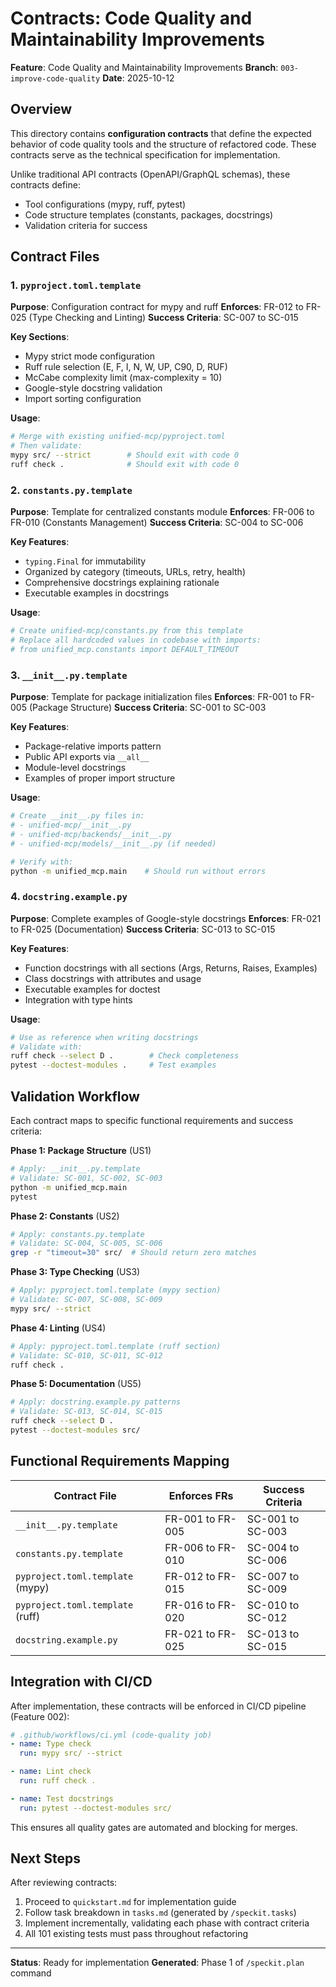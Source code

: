 # Contracts: Code Quality and Maintainability Improvements

**Feature**: Code Quality and Maintainability Improvements
**Branch**: `003-improve-code-quality`
**Date**: 2025-10-12

## Overview

This directory contains **configuration contracts** that define the expected behavior of code quality tools and the structure of refactored code. These contracts serve as the technical specification for implementation.

Unlike traditional API contracts (OpenAPI/GraphQL schemas), these contracts define:
- Tool configurations (mypy, ruff, pytest)
- Code structure templates (constants, packages, docstrings)
- Validation criteria for success

## Contract Files

### 1. `pyproject.toml.template`

**Purpose**: Configuration contract for mypy and ruff
**Enforces**: FR-012 to FR-025 (Type Checking and Linting)
**Success Criteria**: SC-007 to SC-015

**Key Sections**:
- Mypy strict mode configuration
- Ruff rule selection (E, F, I, N, W, UP, C90, D, RUF)
- McCabe complexity limit (max-complexity = 10)
- Google-style docstring validation
- Import sorting configuration

**Usage**:
```bash
# Merge with existing unified-mcp/pyproject.toml
# Then validate:
mypy src/ --strict        # Should exit with code 0
ruff check .              # Should exit with code 0
```

### 2. `constants.py.template`

**Purpose**: Template for centralized constants module
**Enforces**: FR-006 to FR-010 (Constants Management)
**Success Criteria**: SC-004 to SC-006

**Key Features**:
- `typing.Final` for immutability
- Organized by category (timeouts, URLs, retry, health)
- Comprehensive docstrings explaining rationale
- Executable examples in docstrings

**Usage**:
```bash
# Create unified-mcp/constants.py from this template
# Replace all hardcoded values in codebase with imports:
# from unified_mcp.constants import DEFAULT_TIMEOUT
```

### 3. `__init__.py.template`

**Purpose**: Template for package initialization files
**Enforces**: FR-001 to FR-005 (Package Structure)
**Success Criteria**: SC-001 to SC-003

**Key Features**:
- Package-relative imports pattern
- Public API exports via `__all__`
- Module-level docstrings
- Examples of proper import structure

**Usage**:
```bash
# Create __init__.py files in:
# - unified-mcp/__init__.py
# - unified-mcp/backends/__init__.py
# - unified-mcp/models/__init__.py (if needed)

# Verify with:
python -m unified_mcp.main    # Should run without errors
```

### 4. `docstring.example.py`

**Purpose**: Complete examples of Google-style docstrings
**Enforces**: FR-021 to FR-025 (Documentation)
**Success Criteria**: SC-013 to SC-015

**Key Features**:
- Function docstrings with all sections (Args, Returns, Raises, Examples)
- Class docstrings with attributes and usage
- Executable examples for doctest
- Integration with type hints

**Usage**:
```bash
# Use as reference when writing docstrings
# Validate with:
ruff check --select D .        # Check completeness
pytest --doctest-modules .     # Test examples
```

## Validation Workflow

Each contract maps to specific functional requirements and success criteria:

**Phase 1: Package Structure** (US1)
```bash
# Apply: __init__.py.template
# Validate: SC-001, SC-002, SC-003
python -m unified_mcp.main
pytest
```

**Phase 2: Constants** (US2)
```bash
# Apply: constants.py.template
# Validate: SC-004, SC-005, SC-006
grep -r "timeout=30" src/  # Should return zero matches
```

**Phase 3: Type Checking** (US3)
```bash
# Apply: pyproject.toml.template (mypy section)
# Validate: SC-007, SC-008, SC-009
mypy src/ --strict
```

**Phase 4: Linting** (US4)
```bash
# Apply: pyproject.toml.template (ruff section)
# Validate: SC-010, SC-011, SC-012
ruff check .
```

**Phase 5: Documentation** (US5)
```bash
# Apply: docstring.example.py patterns
# Validate: SC-013, SC-014, SC-015
ruff check --select D .
pytest --doctest-modules src/
```

## Functional Requirements Mapping

| Contract File | Enforces FRs | Success Criteria |
|---------------|--------------|------------------|
| `__init__.py.template` | FR-001 to FR-005 | SC-001 to SC-003 |
| `constants.py.template` | FR-006 to FR-010 | SC-004 to SC-006 |
| `pyproject.toml.template` (mypy) | FR-012 to FR-015 | SC-007 to SC-009 |
| `pyproject.toml.template` (ruff) | FR-016 to FR-020 | SC-010 to SC-012 |
| `docstring.example.py` | FR-021 to FR-025 | SC-013 to SC-015 |

## Integration with CI/CD

After implementation, these contracts will be enforced in CI/CD pipeline (Feature 002):

```yaml
# .github/workflows/ci.yml (code-quality job)
- name: Type check
  run: mypy src/ --strict

- name: Lint check
  run: ruff check .

- name: Test docstrings
  run: pytest --doctest-modules src/
```

This ensures all quality gates are automated and blocking for merges.

## Next Steps

After reviewing contracts:
1. Proceed to `quickstart.md` for implementation guide
2. Follow task breakdown in `tasks.md` (generated by `/speckit.tasks`)
3. Implement incrementally, validating each phase with contract criteria
4. All 101 existing tests must pass throughout refactoring

---

**Status**: Ready for implementation
**Generated**: Phase 1 of `/speckit.plan` command
